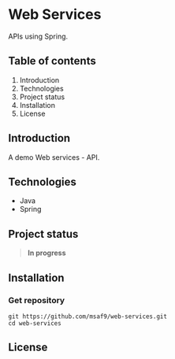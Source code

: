# Web Services
APIs using Spring.

## Table of contents
1. Introduction
2. Technologies
3. Project status
4. Installation
5. License

## Introduction
A demo Web services - API.

## Technologies
- Java
- Spring

## Project status
> **In progress**

## Installation
### Get repository
```git
git https://github.com/msaf9/web-services.git
cd web-services
```

## License
